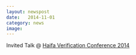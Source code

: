 ```yaml
---
layout: newspost
date:   2014-11-01
category: news
image: 
---
```


Invited Talk @ [Haifa Verification Conference 2014](http://www.research.ibm.com/haifa/conferences/hvc2014/)